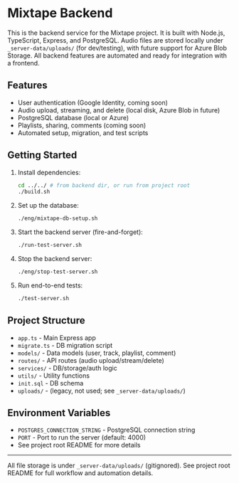 # Mixtape Backend

This is the backend service for the Mixtape project. It is built with Node.js, TypeScript, Express, and PostgreSQL. Audio files are stored locally under `_server-data/uploads/` (for dev/testing), with future support for Azure Blob Storage. All backend features are automated and ready for integration with a frontend.

## Features

- User authentication (Google Identity, coming soon)
- Audio upload, streaming, and delete (local disk, Azure Blob in future)
- PostgreSQL database (local or Azure)
- Playlists, sharing, comments (coming soon)
- Automated setup, migration, and test scripts

## Getting Started

1. Install dependencies:
   ```sh
   cd ../../ # from backend dir, or run from project root
   ./build.sh
   ```
2. Set up the database:
   ```sh
   ./eng/mixtape-db-setup.sh
   ```
3. Start the backend server (fire-and-forget):
   ```sh
   ./run-test-server.sh
   ```
4. Stop the backend server:
   ```sh
   ./eng/stop-test-server.sh
   ```
5. Run end-to-end tests:
   ```sh
   ./test-server.sh
   ```

## Project Structure

- `app.ts` - Main Express app
- `migrate.ts` - DB migration script
- `models/` - Data models (user, track, playlist, comment)
- `routes/` - API routes (audio upload/stream/delete)
- `services/` - DB/storage/auth logic
- `utils/` - Utility functions
- `init.sql` - DB schema
- `uploads/` - (legacy, not used; see `_server-data/uploads/`)

## Environment Variables

- `POSTGRES_CONNECTION_STRING` - PostgreSQL connection string
- `PORT` - Port to run the server (default: 4000)
- See project root README for more details

---

All file storage is under `_server-data/uploads/` (gitignored). See project root README for full workflow and automation details.

